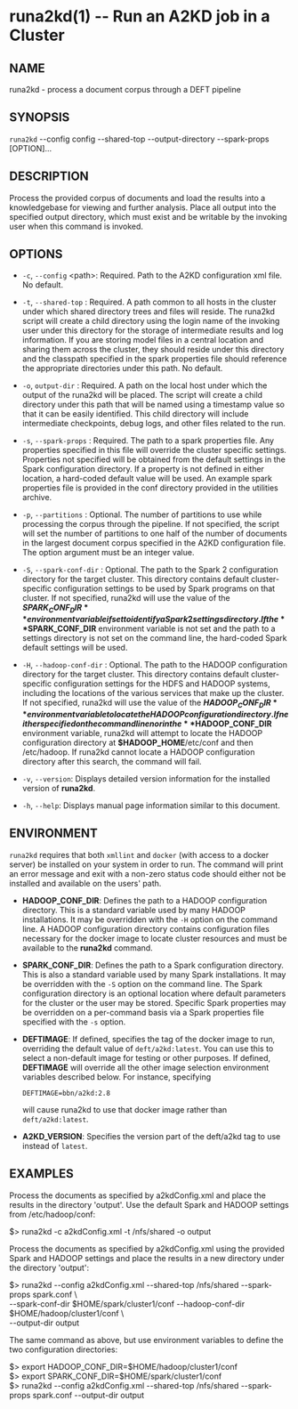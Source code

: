 runa2kd(1) -- Run an A2KD job in a Cluster
====

NAME
----
runa2kd - process a document corpus through a DEFT pipeline

SYNOPSIS
----
`runa2kd` --config config --shared-top <path> --output-directory <output directory path> --spark-props <spark properties file> [OPTION]...

DESCRIPTION
----
Process the provided corpus of documents and load the results into a knowledgebase for viewing and further analysis. Place all output into the specified output directory, which must exist and be writable by the invoking user when this command is invoked.

OPTIONS
----
 * `-c`, `--config` &lt;path&gt;:
   Required. Path to the A2KD configuration xml file. No default.

 * `-t`, `--shared-top` <path>:
   Required. A path common to all hosts in the cluster under which shared                        directory trees and files will reside. The runa2kd script will create a                        child directory using the login name of the invoking user under this                        directory for the storage of intermediate results and log information.                        If you are storing model files in a central location and sharing them                        across the cluster, they should reside under this directory and the                        classpath specified in the spark properties file should reference the                        appropriate directories under this path. No default.

 * `-o`, `output-dir` <path>:
   Required. A path on the local host under which the output of the runa2kd                        will be placed. The script will create a child directory under this path                        that will be named using a timestamp value so that it can be easily identified.                        This child directory will include intermediate checkpoints, debug logs,                         and other files related to the run.

 * `-s`, `--spark-props` <path>:
   Required. The path to a spark properties file. Any properties specified in                        this file will override the cluster specific settings. Properties not specified                        will be obtained from the default settings in the Spark configuration                         directory. If a property is not defined in either location, a hard-coded                        default value will be used. An example spark properties file is provided in the conf directory provided in the utilities archive.

 * `-p`, `--partitions` <n>:
   Optional. The number of partitions to use while processing the corpus                        through the pipeline. If not specified, the script will set                        the number of partitions to one half of the number of documents in the                        largest document corpus specified in the A2KD configuration file. The option argument must be an integer value.

 * `-S`, `--spark-conf-dir` <path>:
   Optional. The path to the Spark 2 configuration directory for the target                        cluster. This directory contains default cluster-specific configuration settings                        to be used by Spark programs on that cluster. If not specified, runa2kd will                        use the value of the **$SPARK_CONF_DIR** environment variable if set to identify                        a Spark 2 settings directory. If the **$SPARK_CONF_DIR** environment variable                         is not set and the path to a settings directory is not set on the command                         line, the hard-coded Spark default settings will be used.

 * `-H`, `--hadoop-conf-dir` <path>:
   Optional. The path to the HADOOP configuration directory for the target                        cluster. This directory contains default cluster-specific configuration settings                        for the HDFS and HADOOP systems, including the locations of the various services                        that make up the cluster. If not specified, runa2kd will use the value of                         the **$HADOOP_CONF_DIR** environment variable to locate the HADOOP configuration                        directory. If neither specified on the command line nor in the **$HADOOP_CONF_DIR**                        environment variable, runa2kd will attempt to locate the HADOOP configuration directory at **$HADOOP_HOME**/etc/conf and then /etc/hadoop. If runa2kd cannot locate a HADOOP configuration directory after this search, the command will fail.

 * `-v`, `--version`:
   Displays detailed version information for the installed version of **runa2kd**.

 * `-h`, `--help`:
   Displays manual page information similar to this document.

ENVIRONMENT
----

`runa2kd` requires that both `xmllint` and `docker` (with access to a docker server) be installed on your system in order to run. The command will print an error message and exit with a non-zero status code should either not be installed and available on the users' path.

 * **HADOOP_CONF_DIR**:
   Defines the path to a HADOOP configuration directory. This is a standard variable used by many HADOOP installations. It may be overridden with the `-H` option on the command line. A HADOOP configuration directory contains configuration files necessary for the docker image to locate cluster resources and must be available to the **runa2kd** command.

 * **SPARK_CONF_DIR**:
   Defines the path to a Spark configuration directory. This is also a standard variable used by many Spark installations. It may be overridden with the `-S` option on the command line. The Spark configuration directory is an optional location where default parameters for the cluster or the user may be stored. Specific Spark properties may be overridden on a per-command basis via a Spark properties file specified with the `-s` option.

 * **DEFTIMAGE**:
   If defined, specifies the tag of the docker image to run, overriding the default value of `deft/a2kd:latest`. You can use this to select a non-default image for testing or other purposes. If defined, **DEFTIMAGE** will override all the other image selection environment variables described below. For instance, specifying

    `DEFTIMAGE=bbn/a2kd:2.8`

    will cause runa2kd to use that docker image rather than `deft/a2kd:latest`.

 * **A2KD_VERSION**:
   Specifies the version part of the deft/a2kd tag to use instead of `latest`.

EXAMPLES
----
Process the documents as specified by a2kdConfig.xml and place the results in 
the directory 'output'. Use the default Spark and HADOOP settings from 
/etc/hadoop/conf:

\$> runa2kd -c a2kdConfig.xml -t /nfs/shared -o output

Process the documents as specified by a2kdConfig.xml using the provided Spark 
and HADOOP settings and place the results in a new directory under the directory 'output':

\$> runa2kd --config a2kdConfig.xml --shared-top /nfs/shared --spark-props spark.conf  \\<br /> --spark-conf-dir \$HOME/spark/cluster1/conf --hadoop-conf-dir \$HOME/hadoop/cluster1/conf \\<br />  --output-dir output

The same command as above, but use environment variables to define the two 
configuration directories:

\$> export HADOOP_CONF_DIR=\$HOME/hadoop/cluster1/conf<br />
\$> export SPARK_CONF_DIR=\$HOME/spark/cluster1/conf<br />
\$> runa2kd --config a2kdConfig.xml --shared-top /nfs/shared --spark-props spark.conf --output-dir output



